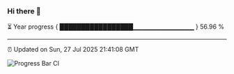 ### Hi there 👋

⏳ Year progress { █████████████████▁▁▁▁▁▁▁▁▁▁▁▁▁ } 56.96 %

---

⏰ Updated on Sun, 27 Jul 2025 21:41:08 GMT

![Progress Bar CI](https://github.com/IshwaranRudhara/GIT-ACTION/workflows/Progress%20Bar%20CI/badge.svg)

